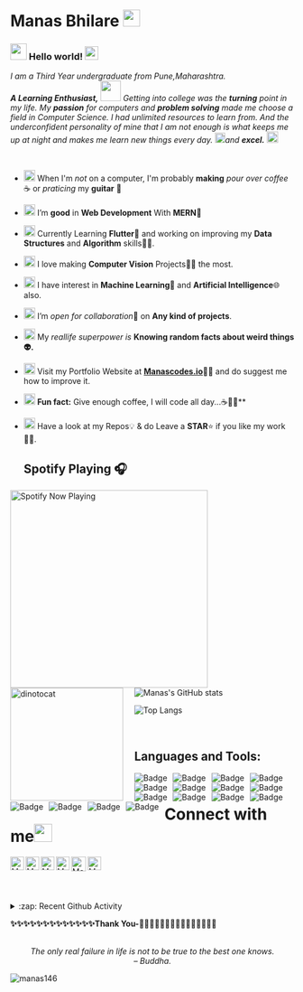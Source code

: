 # Manas Bhilare&nbsp;<img src=https://github.com/Manas146/Manas146/blob/main/assests/Mario_Hello_Big.gif width="30px">

### <img src=https://github.com/Manas146/Manas146/blob/main/assests/Hi.gif width="29px"> Hello world!&nbsp;<img src=https://github.com/Manas146/Manas146/blob/main/assests/Earth.gif width="24px">

<p>
  <em>
    I am a Third Year undergraduate from Pune,Maharashtra. <br>
    <b>A Learning Enthusiast,</b>&nbsp;<img src=https://github.com/Manas146/Manas146/blob/main/assests/Designer.gif width="36px">  Getting into college was the <b>turning</b> point in my life. My <b>passion</b> for computers and <b>problem solving</b> made me choose a field in Computer Science. I had unlimited resources to learn from. And the underconfident personality of mine that I am not enough is what keeps me up at night and makes me learn new things every day. <img src=https://github.com/Manas146/Manas146/blob/main/assests/Rocket.gif width="18px">and 
    <b>excel.</b> <img src=https://github.com/Manas146/Manas146/blob/main/assests/Medal.gif width="20px"> <br>
   </em>  
</p>

<br>

- <img alt="GIF" src=https://github.com/Manas146/Manas146/blob/main/assests/wave.gif width="20vw" /> When I'm _not_ on a computer, I'm probably **making** _pour over coffee_ ☕ or _praticing_ my **guitar** 🎸
- <img alt="GIF" src=https://github.com/Manas146/Manas146/blob/main/assests/gandalf_parrot.gif width="20vw" /> I’m **good** in **Web Development** With **MERN**💪
- <img alt="GIF" src=https://github.com/Manas146/Manas146/blob/main/assests/hmm.gif width="20vw" /> Currently Learning **Flutter**🤯 and working on improving my **Data Structures** and **Algorithm** skills👨‍💻.
- <img alt="GIF" src=https://github.com/Manas146/Manas146/blob/main/assests/gandalf_parrot.gif width="20vw" /> I love making **Computer Vision** Projects👨‍💻 the most.
- <img alt="GIF" src=https://github.com/Manas146/Manas146/blob/main/assests/hmm.gif width="20vw" /> I have interest in **Machine Learning**🤖 and **Artificial Intelligence**🌐 also.
- <img alt="GIF" src=https://github.com/Manas146/Manas146/blob/main/assests/headbang.gif width="20vw" /> I’m *open for collaboration*🧠 on **Any kind of projects**.
- <img alt="GIF" src="https://github.com/Manas146/Manas146/blob/main/assests/happy.gif" width="20vw" /> My _reallife superpower is_ **Knowing random facts about weird things 👽.**
- <img alt="GIF" src="https://github.com/Manas146/Manas146/blob/main/assests/wave.gif" width="20vw" /> Visit my Portfolio Website at <a href="https://Manascodes.io/"><b>Manascodes.io</b></a>👨‍💻 and do suggest me how to improve it.
- <img alt="GIF" src="https://github.com/Manas146/Manas146/blob/main/assests/coin.gif" width="20vw" /> **Fun fact:** Give enough coffee, I will code all day...☕👩‍💻**
- <img alt="GIF" src="https://github.com/Manas146/Manas146/blob/main/assests/Medal.gif" width="20vw" /> Have a look at my Repos💡 & do Leave a **STAR**⭐️ if you like my work👨‍💻.
  <br>
  
  ## Spotify Playing 🎧

[<img src="https://spotify-now-playing.Manas146.vercel.app/api/spotify-playing" alt="Spotify Now Playing" width="350" style="float: left; margin-right: 10px;" />](https://open.spotify.com/user/jkn442qk5naq25xsbaotvogxw)

<br>

  ![Manas's GitHub stats](https://github-readme-stats.vercel.app/api?username=Manas146&count_private=true&show_icons=true&theme=radical&include_all_commits=true)<img src="https://github.com/Manas146/Manas146/blob/main/assests/dinotocat.png" alt="dinotocat" style="float: left; margin-right: 20px;" width="200px" /> 
  
  ![Top Langs](https://github-readme-stats.vercel.app/api/top-langs/?username=Manas146&layout=compact&theme=radical)
  
  <br>

## Languages and Tools:

<img alt="Badge" style="float: left; margin-right: 10px;" src="https://img.shields.io/badge/python%20-%2314354C.svg?&style=for-the-badge&logo=python&logoColor=white"/> <img alt="Badge" style="float: left; margin-right: 10px;"  src="https://img.shields.io/badge/dart-%230175C2.svg?&style=for-the-badge&logo=dart&logoColor=white"/> <img alt="Badge" style="float: left; margin-right: 10px;"  src ="https://img.shields.io/badge/Flutter-%2302569B.svg?&style=for-the-badge&logo=flutter&logoColor=white"/> <img alt="Badge" style="float: left; margin-right: 10px;"  src="https://img.shields.io/badge/html5%20-%23E34F26.svg?&style=for-the-badge&logo=html5&logoColor=white"/> <img alt="Badge" style="float: left; margin-right: 10px;"  src="https://img.shields.io/badge/css3%20-%231572B6.svg?&style=for-the-badge&logo=css3&logoColor=white"/> <img alt="Badge" style="float: left; margin-right: 10px;" src="https://img.shields.io/badge/react%20-%2320232a.svg?&style=for-the-badge&logo=react&logoColor=%2361DAFB"/> <img alt="Badge" style="float: left; margin-right: 10px;"  src ="https://img.shields.io/badge/Jupyter_Notebook%20-%23F37626.svg?&style=for-the-badge&logo=jupyter&logoColor=white"/> <img alt="Badge" style="float: left; margin-right: 10px;"  src="https://img.shields.io/badge/javascript%20-%23323330.svg?&style=for-the-badge&logo=javascript&logoColor=%23F7DF1E"/> <img alt="Badge" style="float: left; margin-right: 10px;"  src="https://img.shields.io/badge/node.js%20-%2343853D.svg?&style=for-the-badge&logo=node.js&logoColor=white"/> <img alt="Badge" style="float: left; margin-right: 10px;"  src="https://img.shields.io/badge/bootstrap%20-%23563D7C.svg?&style=for-the-badge&logo=bootstrap&logoColor=white"/> <img alt="Badge" style="float: left; margin-right: 10px;" src="https://img.shields.io/badge/go-%2300ADD8.svg?&style=for-the-badge&logo=go&logoColor=white"/> <img alt="Badge" style="float: left; margin-right: 10px;"  src ="https://img.shields.io/badge/MongoDB-%234ea94b.svg?&style=for-the-badge&logo=mongodb&logoColor=white"/> <img alt="Badge" style="float: left; margin-right: 10px;"  src="https://img.shields.io/badge/git%20-%23F05033.svg?&style=for-the-badge&logo=git&logoColor=white"/> <img alt="Badge" style="float: left; margin-right: 10px;"  src="https://img.shields.io/badge/flask%20-%23000.svg?&style=for-the-badge&logo=flask&logoColor=white"/> <img alt="Badge" style="float: left; margin-right: 10px;"  src="https://img.shields.io/badge/shell_script%20-%23121011.svg?&style=for-the-badge&logo=gnu-bash&logoColor=white"/> <img alt="Badge" style="float: left; margin-right: 10px;"  src="https://img.shields.io/badge/OpenCV%20-%23FFBB00.svg?&style=for-the-badge&logo=Canonical&logoColor=white"/>

<br>

# Connect with me<img src="https://github.com/Manas146/Manas146/blob/main/assests/Handshake.gif" height="32px">

  <a href="https://Manascodes.io">
    <img align="left" alt="Manas Bhilare | Portfolio" width="24px" src="https://github.com/Manas146/Manas146/blob/main/assests/www.svg" />
  <a href=https://www.linkedin.com/in/manas-bhilare-b618a11a7/>
    <img align="left" alt="Manas Bhilare | Linkedin" width="24px" src="https://github.com/Manas146/Manas146/blob/main/assests/Linkedin.svg" />
  </a> &nbsp;&nbsp;
  <a href=https://developers.google.com/profile/u/105444343040428001470>
    <img align="left" alt="Manas Bhilare | Google" width="24px" src=https://github.com/Manas146/Manas146/blob/main/assests/google.png />
  </a> &nbsp;&nbsp;
  <a href=https://stackoverflow.com/users/17092298/manas-bhilare>
    <img align="left" alt="Manas Bhilare | Stack Overflow" width="24px" src=https://github.com/Manas146/Manas146/blob/main/assests/stack.png />
  </a> &nbsp;&nbsp;
  <a href="mailto:bhilaremanas@gmail.com">
    <img align="left" alt="Manas Bhilare | Gmail" width="26px" src=https://github.com/Manas146/Manas146/blob/main/assests/Gmail.svg />
  </a> &nbsp;&nbsp;
  <a href="https://drive.google.com/file/d/1Y4t27dfSWL_p5uuYRDY7-jwe9ncUbUmu/view?usp=sharing">
    <img align="left" alt="Manas Bhilare | Gmail" width="24px" src=https://github.com/Manas146/Manas146/blob/main/assests/resume.png />
  </a> &nbsp;&nbsp;

<br><br>

<details>
  <summary>:zap: Recent Github Activity</summary>
  
   <!--START_SECTION:activity-->

</details>

<b>✨✨✨✨✨✨✨✨✨✨✨✨✨Thank You-🙏🏼✨✨✨✨✨✨✨✨✨✨✨✨✨</b>

<!-- QUOTE:START -->
<p align="center"><br><i>The only real failure in life is not to be true to the best one knows.</i><br><i>– Buddha.</i><br></p>
<!-- QUOTE:END -->
<p align="left"> <img src="https://komarev.com/ghpvc/?username=manas146&label=Profile%20views&color=0e75b6&style=flat" alt="manas146" /> </p>

